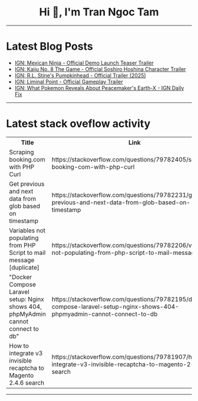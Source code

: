 <h1 align="center">Hi 👋, I'm Tran Ngoc Tam</h1>

---

# Latest Blog Posts 
<!-- BLOG-POST-LIST:START -->
- [IGN: Mexican Ninja - Official Demo Launch Teaser Trailer](https://dev.to/gg_news/ign-mexican-ninja-official-demo-launch-teaser-trailer-14ga)
- [IGN: Kaiju No. 8 The Game - Official Soshiro Hoshina Character Trailer](https://dev.to/gg_news/ign-kaiju-no-8-the-game-official-soshiro-hoshina-character-trailer-3f0n)
- [IGN: R.L. Stine&#39;s Pumpkinhead - Official Trailer &lpar;2025&rpar;](https://dev.to/gg_news/ign-rl-stines-pumpkinhead-official-trailer-2025-77a)
- [IGN: Liminal Point - Official Gameplay Trailer](https://dev.to/gg_news/ign-liminal-point-official-gameplay-trailer-1pmo)
- [IGN: What Pokemon Reveals About Peacemaker&#39;s Earth-X - IGN Daily Fix](https://dev.to/gg_news/ign-what-pokemon-reveals-about-peacemakers-earth-x-ign-daily-fix-1khh)
<!-- BLOG-POST-LIST:END -->

---

# Latest stack oveflow activity
<table>
  <tr><th>Title</th><th>Link</th></tr>
  <!-- STACKOVERFLOW:START --><tr><td>Scraping booking.com with PHP Curl</td><td>https://stackoverflow.com/questions/79782405/scraping-booking-com-with-php-curl</td></tr><tr><td>Get previous and next data from glob based on timestamp</td><td>https://stackoverflow.com/questions/79782231/get-previous-and-next-data-from-glob-based-on-timestamp</td></tr><tr><td>Variables not populating from PHP Script to mail message [duplicate]</td><td>https://stackoverflow.com/questions/79782206/variables-not-populating-from-php-script-to-mail-message</td></tr><tr><td>&quot;Docker Compose Laravel setup: Nginx shows 404, phpMyAdmin cannot connect to db&quot;</td><td>https://stackoverflow.com/questions/79782195/docker-compose-laravel-setup-nginx-shows-404-phpmyadmin-cannot-connect-to-db</td></tr><tr><td>How to integrate v3 invisible recaptcha to Magento 2.4.6 search</td><td>https://stackoverflow.com/questions/79781907/how-to-integrate-v3-invisible-recaptcha-to-magento-2-4-6-search</td></tr><!-- STACKOVERFLOW:END -->
</table>

---


